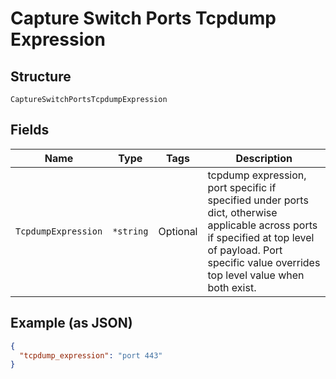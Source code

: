 
# Capture Switch Ports Tcpdump Expression

## Structure

`CaptureSwitchPortsTcpdumpExpression`

## Fields

| Name | Type | Tags | Description |
|  --- | --- | --- | --- |
| `TcpdumpExpression` | `*string` | Optional | tcpdump expression, port specific if specified under ports dict, otherwise applicable across ports if specified at top level of payload. Port specific value overrides top level value when both exist. |

## Example (as JSON)

```json
{
  "tcpdump_expression": "port 443"
}
```

